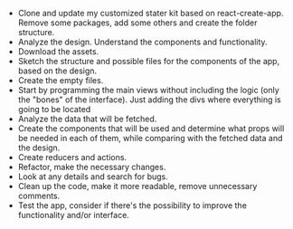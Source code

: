 - Clone and update my customized stater kit based on react-create-app. Remove some packages, add some others and create the folder structure.
- Analyze the design. Understand the components and functionality.
- Download the assets.
- Sketch the structure and possible files for the components of the app, based on the design.
- Create the empty files.
- Start by programming the main views without including the logic (only the "bones" of the interface). Just adding the divs where everything is going to be located
- Analyze the data that will be fetched.
- Create the components that will be used and determine what props will be needed in each of them, while comparing with the fetched data and the design.
- Create reducers and actions.
- Refactor, make the necessary changes.
- Look at any details and search for bugs.
- Clean up the code, make it more readable, remove unnecessary comments.
- Test the app, consider if there's the possibility to improve the functionality and/or interface.
